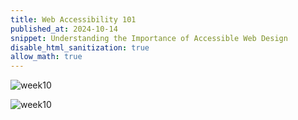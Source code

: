 ```yaml
---
title: Web Accessibility 101
published_at: 2024-10-14
snippet: Understanding the Importance of Accessible Web Design
disable_html_sanitization: true
allow_math: true
---
```



![week10](week10empat.jpeg)

![week10](week10lima.jpeg)